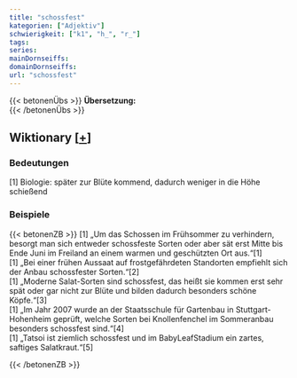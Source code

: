 ```yaml
---
title: "schossfest"
kategorien: ["Adjektiv"]
schwierigkeit: ["k1", "h_", "r_"]
tags:
series:
mainDornseiffs:
domainDornseiffs:
url: "schossfest"
---
```


{{< betonenÜbs >}}
**Übersetzung:**  
{{< /betonenÜbs >}}

## Wiktionary [[+](https://de.wiktionary.org/wiki/schossfest)]

### Bedeutungen
[1] Biologie: später zur Blüte kommend, dadurch weniger in die Höhe schießend  

### Beispiele
{{< betonenZB >}}
[1] „Um das Schossen im Frühsommer zu verhindern, besorgt man sich entweder schossfeste Sorten oder aber sät erst Mitte bis Ende Juni im Freiland an einem warmen und geschützten Ort aus.“[1]  
[1] „Bei einer frühen Aussaat auf frostgefährdeten Standorten empfiehlt sich der Anbau schossfester Sorten.“[2]  
[1] „Moderne Salat-Sorten sind schossfest, das heißt sie kommen erst sehr spät oder gar nicht zur Blüte und bilden dadurch besonders schöne Köpfe.“[3]  
[1] „Im Jahr 2007 wurde an der Staatsschule für Gartenbau in Stuttgart-Hohenheim geprüft, welche Sorten bei Knollenfenchel im Sommeranbau besonders schossfest sind.“[4]  
[1] „Tatsoi ist ziemlich schossfest und im BabyLeafStadium ein zartes, saftiges Salatkraut.“[5]  

{{< /betonenZB >}}

